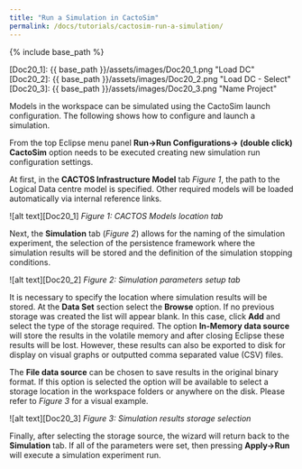 ```yaml
---
title: "Run a Simulation in CactoSim"
permalink: /docs/tutorials/cactosim-run-a-simulation/
---
```


{% include base_path %}

[Doc20_1]: {{ base_path }}/assets/images/Doc20_1.png "Load DC"
[Doc20_2]: {{ base_path }}/assets/images/Doc20_2.png "Load DC - Select"
[Doc20_3]: {{ base_path }}/assets/images/Doc20_3.png "Name Project"

Models in the workspace can be simulated using the CactoSim launch configuration. The following shows how to configure and launch a simulation.

From the top Eclipse menu panel __Run->Run Configurations-> (double click) CactoSim__ option needs to be executed creating new simulation run configuration settings.

At first, in the __CACTOS Infrastructure Model__ tab *Figure 1*, the path to the Logical Data centre model is specified. Other required models will be loaded automatically via internal reference links.

![alt text][Doc20_1]
*Figure 1: CACTOS Models location tab*

Next, the __Simulation__ tab (*Figure 2*) allows for the naming of the simulation experiment, the selection of the persistence framework where the simulation results will be stored and the definition of the simulation stopping conditions.

![alt text][Doc20_2]
*Figure 2: Simulation parameters setup tab*

It is necessary to specify the location where simulation results will be stored. At the __Data Set__ section select the __Browse__ option. If no previous storage was created the list will appear blank. In this case, click __Add__ and select the type of the storage required. The option __In-Memory data source__ will store the results in the volatile memory and after closing Eclipse these results will be lost. However, these results can also be exported to disk for display on visual graphs or outputted comma separated value (CSV) files. 

The __File data source__ can be chosen to save results in the original binary format. If this option is selected the option will be available to select a storage location in the workspace folders or anywhere on the disk. Please refer to *Figure 3* for a visual example.

![alt text][Doc20_3]
*Figure 3: Simulation results storage selection*

Finally, after selecting the storage source, the wizard will return back to the __Simulation__ tab. If all of the parameters were set, then pressing __Apply->Run__ will execute a simulation experiment run.




